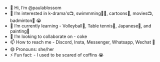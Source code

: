 - 👋 Hi, I’m @paulablossom
- 👀 I’m interested in k-drama's📺, swimmming🏊‍♂️, cartoons🐷, movies📺, badminton🏸 😭
- 🌱 I’m currently learning - Volleyball🏐, Table tennis🎾, Japanese🎌, and painting🎨
- 💞️ I’m looking to collaborate on - coke
- 📫 How to reach me - Discord, Insta, Messenger, Whatsapp, Wechat 🤳
- 😄 Pronouns: she/her 
- ⚡ Fun fact: - I used to be scared of coffins 😭 

<!---
paulablossom/paulablossom is a ✨ special ✨ repository because its `README.md` (this file) appears on your GitHub profile.
You can click the Preview link to take a look at your changes.
--->
